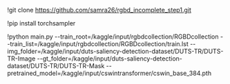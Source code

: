 !git clone https://github.com/samra26/rgbd_incomplete_step1.git

!pip install torchsampler

!python main.py --train_root=/kaggle/input/rgbdcollection/RGBDcollection --train_list=/kaggle/input/rgbdcollection/RGBDcollection/train.lst --img_folder=/kaggle/input/duts-saliency-detection-dataset/DUTS-TR/DUTS-TR-Image --gt_folder=/kaggle/input/duts-saliency-detection-dataset/DUTS-TR/DUTS-TR-Mask --pretrained_model=/kaggle/input/cswintransformer/cswin_base_384.pth
